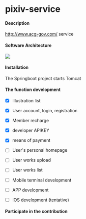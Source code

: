 # pixiv-service

#### Description
http://www.acg-gov.com/  service

#### Software Architecture
![](https://s1.ax1x.com/2020/07/19/UfSPJO.png)

#### Installation
The Springboot project starts Tomcat

#### The function development
- [x] Illustration list

- [x] User account, login, registration

- [x] Member recharge

- [x] developer APIKEY

- [x] means of payment

- [ ] User's personal homepage

- [ ] User works upload

- [ ] User works list

- [ ] Mobile terminal development

- [ ] APP development

- [ ] IOS development (tentative)



#### Participate in the contribution
